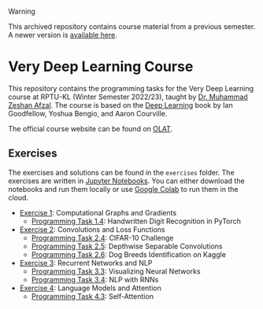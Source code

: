 > [!WARNING]  
> This archived repository contains course material from a previous semester. A newer version is [available here](https://github.com/mindgarage/very-deep-learning-wise2324).

# Very Deep Learning Course

This repository contains the programming tasks for the Very Deep Learning course at RPTU-KL (Winter Semester 2022/23), taught by [Dr. Muhammad Zeshan Afzal](https://av.dfki.de/members/afzal/). The course is based on the [Deep Learning](https://www.deeplearningbook.org/) book by Ian Goodfellow, Yoshua Bengio, and Aaron Courville.

The official course website can be found on [OLAT](https://olat.vcrp.de/auth/RepositoryEntry/3904897313).

## Exercises

The exercises and solutions can be found in the `exercises` folder. The exercises are written in [Jupyter Notebooks](https://jupyter.org/). You can either download the notebooks and run them locally or use [Google Colab](https://colab.research.google.com/) to run them in the cloud.

- [Exercise 1](exercises/ex01_gradients/Sheet01.pdf): Computational Graphs and Gradients
  - [Programming Task 1.4](exercises/ex01_gradients/Task1.4.ipynb): Handwritten Digit Recognition in PyTorch
- [Exercise 2](exercises/ex02_cnns/Sheet02.pdf): Convolutions and Loss Functions
  - [Programming Task 2.4](exercises/ex02_cnns/Task2.4.ipynb): CIFAR-10 Challenge
  - [Programming Task 2.5](exercises/ex02_cnns/Task2.5.ipynb): Depthwise Separable Convolutions
  - [Programming Task 2.6](exercises/ex02_cnns/Task_2.6_DogBreedsIdentification.ipynb): Dog Breeds Identification on Kaggle
- [Exercise 3](exercises/ex03_rnns/Sheet03.pdf): Recurrent Networks and NLP
  - [Programming Task 3.3](exercises/ex03_rnns/Task3.4_Visualization.ipynb): Visualizing Neural Networks
  - [Programming Task 3.4](exercises/ex03_rnns/Task3.5_NLP.ipynb): NLP with RNNs
- [Exercise 4](exercises/ex04_language/Sheet%2004.pdf): Language Models and Attention
  - [Programming Task 4.3](exercises/ex04_language/Task_4.3.ipynb): Self-Attention
